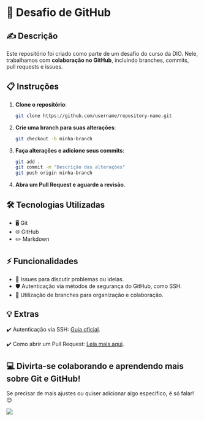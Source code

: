 # 🚀 Desafio de GitHub  

## ✍️ Descrição  
Este repositório foi criado como parte de um desafio do curso da DIO. Nele, trabalhamos com **colaboração no GitHub**, incluindo branches, commits, pull requests e issues.  

## 📋 Instruções  
1. **Clone o repositório**:  
   ```bash
   git clone https://github.com/username/repository-name.git
   ```

2. **Crie uma branch para suas alterações**:
   ```bash
   git checkout -b minha-branch
   ```
3. **Faça alterações e adicione seus commits**:
   ```bash
   git add .  
   git commit -m "Descrição das alterações"  
   git push origin minha-branch  
   ```
4. **Abra um Pull Request e aguarde a revisão**.

## 🛠 Tecnologias Utilizadas

- 🖥 Git
- 🌐 GitHub
- ✏️ Markdown

## ⚡ Funcionalidades

- 📄 Issues para discutir problemas ou ideias.
- 🛡 Autenticação via métodos de segurança do GitHub, como SSH.
- 🌿 Utilização de branches para organização e colaboração.

## 💡 Extras

✔️ Autenticação via SSH: [Guia oficial](https://docs.github.com/en/authentication/connecting-to-github-with-ssh).

✔️ Como abrir um Pull Request: [Leia mais aqui](https://docs.github.com/en/pull-requests).

## 💻 Divirta-se colaborando e aprendendo mais sobre Git e GitHub!

Se precisar de mais ajustes ou quiser adicionar algo específico, é só falar! 😊

![](https://user-images.githubusercontent.com/74038190/212745723-c7c386dc-108c-4a50-9c76-0f90afb2c0fa.gif)